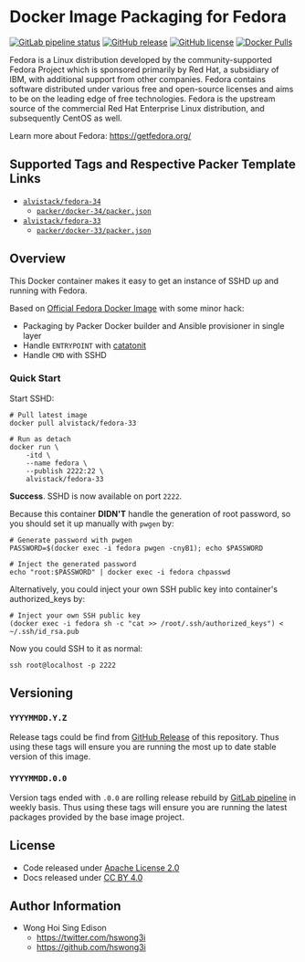 # Docker Image Packaging for Fedora

[![GitLab pipeline
status](https://img.shields.io/gitlab/pipeline/alvistack/docker-fedora/master)](https://gitlab.com/alvistack/docker-fedora/-/pipelines)
[![GitHub
release](https://img.shields.io/github/release/alvistack/docker-fedora.svg)](https://github.com/alvistack/docker-fedora/releases)
[![GitHub
license](https://img.shields.io/github/license/alvistack/docker-fedora.svg)](https://github.com/alvistack/docker-fedora/blob/master/LICENSE)
[![Docker
Pulls](https://img.shields.io/docker/pulls/alvistack/fedora-33.svg)](https://hub.docker.com/r/alvistack/fedora-33)

Fedora is a Linux distribution developed by the community-supported
Fedora Project which is sponsored primarily by Red Hat, a subsidiary of
IBM, with additional support from other companies. Fedora contains
software distributed under various free and open-source licenses and
aims to be on the leading edge of free technologies. Fedora is the
upstream source of the commercial Red Hat Enterprise Linux distribution,
and subsequently CentOS as well.

Learn more about Fedora: <https://getfedora.org/>

## Supported Tags and Respective Packer Template Links

  - [`alvistack/fedora-34`](https://hub.docker.com/r/alvistack/fedora-34)
      - [`packer/docker-34/packer.json`](https://github.com/alvistack/docker-fedora/blob/master/packer/docker-34/packer.json)
  - [`alvistack/fedora-33`](https://hub.docker.com/r/alvistack/fedora-33)
      - [`packer/docker-33/packer.json`](https://github.com/alvistack/docker-fedora/blob/master/packer/docker-33/packer.json)

## Overview

This Docker container makes it easy to get an instance of SSHD up and
running with Fedora.

Based on [Official Fedora Docker
Image](https://hub.docker.com/_/fedora/) with some minor hack:

  - Packaging by Packer Docker builder and Ansible provisioner in single
    layer
  - Handle `ENTRYPOINT` with
    [catatonit](https://github.com/openSUSE/catatonit)
  - Handle `CMD` with SSHD

### Quick Start

Start SSHD:

    # Pull latest image
    docker pull alvistack/fedora-33
    
    # Run as detach
    docker run \
        -itd \
        --name fedora \
        --publish 2222:22 \
        alvistack/fedora-33

**Success**. SSHD is now available on port `2222`.

Because this container **DIDN'T** handle the generation of root
password, so you should set it up manually with `pwgen` by:

    # Generate password with pwgen
    PASSWORD=$(docker exec -i fedora pwgen -cnyB1); echo $PASSWORD
    
    # Inject the generated password
    echo "root:$PASSWORD" | docker exec -i fedora chpasswd

Alternatively, you could inject your own SSH public key into container's
authorized\_keys by:

    # Inject your own SSH public key
    (docker exec -i fedora sh -c "cat >> /root/.ssh/authorized_keys") < ~/.ssh/id_rsa.pub

Now you could SSH to it as normal:

    ssh root@localhost -p 2222

## Versioning

### `YYYYMMDD.Y.Z`

Release tags could be find from [GitHub
Release](https://github.com/alvistack/docker-fedora/releases) of this
repository. Thus using these tags will ensure you are running the most
up to date stable version of this image.

### `YYYYMMDD.0.0`

Version tags ended with `.0.0` are rolling release rebuild by [GitLab
pipeline](https://gitlab.com/alvistack/docker-fedora/-/pipelines) in
weekly basis. Thus using these tags will ensure you are running the
latest packages provided by the base image project.

## License

  - Code released under [Apache License 2.0](LICENSE)
  - Docs released under [CC BY
    4.0](http://creativecommons.org/licenses/by/4.0/)

## Author Information

  - Wong Hoi Sing Edison
      - <https://twitter.com/hswong3i>
      - <https://github.com/hswong3i>
